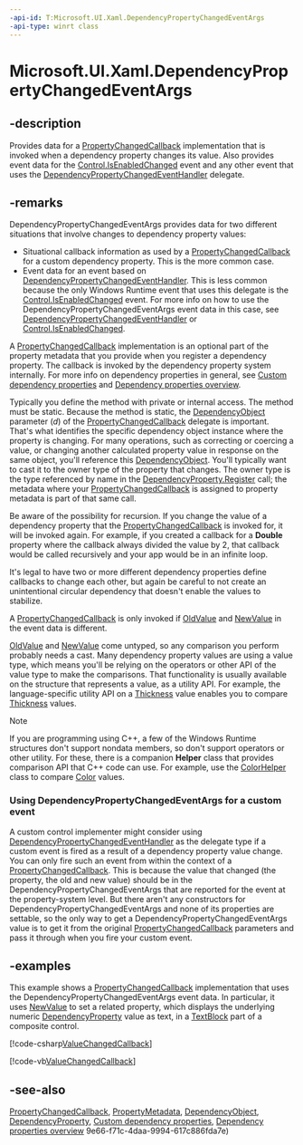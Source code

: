 ```yaml
---
-api-id: T:Microsoft.UI.Xaml.DependencyPropertyChangedEventArgs
-api-type: winrt class
---
```


<!-- Class syntax.
public class DependencyPropertyChangedEventArgs : Windows.UI.Xaml.IDependencyPropertyChangedEventArgs
-->

# Microsoft.UI.Xaml.DependencyPropertyChangedEventArgs

## -description
Provides data for a [PropertyChangedCallback](propertychangedcallback.md) implementation that is invoked when a dependency property changes its value. Also provides event data for the [Control.IsEnabledChanged](../microsoft.ui.xaml.controls/control_isenabledchanged.md) event and any other event that uses the [DependencyPropertyChangedEventHandler](dependencypropertychangedeventhandler.md) delegate.

## -remarks
DependencyPropertyChangedEventArgs provides data for two different situations that involve changes to dependency property values:
+ Situational callback information as used by a [PropertyChangedCallback](propertychangedcallback.md) for a custom dependency property. This is the more common case.
+ Event data for an event based on [DependencyPropertyChangedEventHandler](dependencypropertychangedeventhandler.md). This is less common because the only Windows Runtime event that uses this delegate is the [Control.IsEnabledChanged](../microsoft.ui.xaml.controls/control_isenabledchanged.md) event. For more info on how to use the DependencyPropertyChangedEventArgs event data in this case, see [DependencyPropertyChangedEventHandler](dependencypropertychangedeventhandler.md) or [Control.IsEnabledChanged](../microsoft.ui.xaml.controls/control_isenabledchanged.md).


A [PropertyChangedCallback](propertychangedcallback.md) implementation is an optional part of the property metadata that you provide when you register a dependency property. The callback is invoked by the dependency property system internally. For more info on dependency properties in general, see [Custom dependency properties](/windows/uwp/xaml-platform/custom-dependency-properties) and [Dependency properties overview](/windows/uwp/xaml-platform/dependency-properties-overview).

Typically you define the method with private or internal access. The method must be static. Because the method is static, the [DependencyObject](dependencyobject.md) parameter (*d*) of the [PropertyChangedCallback](propertychangedcallback.md) delegate is important. That's what identifies the specific dependency object instance where the property is changing. For many operations, such as correcting or coercing a value, or changing another calculated property value in response on the same object, you'll reference this [DependencyObject](dependencyobject.md). You'll typically want to cast it to the owner type of the property that changes. The owner type is the type referenced by name in the [DependencyProperty.Register](dependencyproperty_register_928563513.md) call; the metadata where your [PropertyChangedCallback](propertychangedcallback.md) is assigned to property metadata is part of that same call.

Be aware of the possibility for recursion. If you change the value of a dependency property that the [PropertyChangedCallback](propertychangedcallback.md) is invoked for, it will be invoked again. For example, if you created a callback for a **Double** property where the callback always divided the value by 2, that callback would be called recursively and your app would be in an infinite loop.

It's legal to have two or more different dependency properties define callbacks to change each other, but again be careful to not create an unintentional circular dependency that doesn't enable the values to stabilize.

A [PropertyChangedCallback](propertychangedcallback.md) is only invoked if [OldValue](dependencypropertychangedeventargs_oldvalue.md) and [NewValue](dependencypropertychangedeventargs_newvalue.md) in the event data is different.

[OldValue](dependencypropertychangedeventargs_oldvalue.md) and [NewValue](dependencypropertychangedeventargs_newvalue.md) come untyped, so any comparison you perform probably needs a cast. Many dependency property values are using a value type, which means you'll be relying on the operators or other API of the value type to make the comparisons. That functionality is usually available on the structure that represents a value, as a utility API. For example, the language-specific utility API on a [Thickness](thickness.md) value enables you to compare [Thickness](thickness.md) values.

> [!NOTE]
> If you are programming using C++, a few of the Windows Runtime structures don't support nondata members, so don't support operators or other utility. For these, there is a companion **Helper** class that provides comparison API that C++ code can use. For example, use the [ColorHelper](../microsoft.ui/colorhelper.md) class to compare [Color](/uwp/api/windows.ui.color) values.

### Using **DependencyPropertyChangedEventArgs** for a custom event

A custom control implementer might consider using [DependencyPropertyChangedEventHandler](dependencypropertychangedeventhandler.md) as the delegate type if a custom event is fired as a result of a dependency property value change. You can only fire such an event from within the context of a [PropertyChangedCallback](propertychangedcallback.md). This is because the value that changed (the property, the old and new value) should be in the DependencyPropertyChangedEventArgs that are reported for the event at the property-system level. But there aren't any constructors for DependencyPropertyChangedEventArgs and none of its properties are settable, so the only way to get a DependencyPropertyChangedEventArgs value is to get it from the original [PropertyChangedCallback](propertychangedcallback.md) parameters and pass it through when you fire your custom event.

## -examples
This example shows a [PropertyChangedCallback](propertychangedcallback.md) implementation that uses the DependencyPropertyChangedEventArgs event data. In particular, it uses [NewValue](dependencypropertychangedeventargs_newvalue.md) to set a related property, which displays the underlying numeric [DependencyProperty](dependencyproperty.md) value as text, in a [TextBlock](../microsoft.ui.xaml.controls/textblock.md) part of a composite control.



[!code-csharp[ValueChangedCallback](../microsoft.ui.xaml/code/NumericUpDownCustomControl/csharp/NumericUpDownCustomControl.cs#SnippetValueChangedCallback)]

[!code-vb[ValueChangedCallback](../microsoft.ui.xaml/code/NumericUpDownCustomControl/vbnet/NumericUpDown.vb#SnippetValueChangedCallback)]

## -see-also
[PropertyChangedCallback](propertychangedcallback.md), [PropertyMetadata](propertymetadata.md), [DependencyObject](dependencyobject.md), [DependencyProperty](dependencyproperty.md), [Custom dependency properties](/windows/uwp/xaml-platform/custom-dependency-properties), [Dependency properties overview](/windows/uwp/xaml-platform/dependency-properties-overview)
9e66-f71c-4daa-9994-617c886fda7e)
